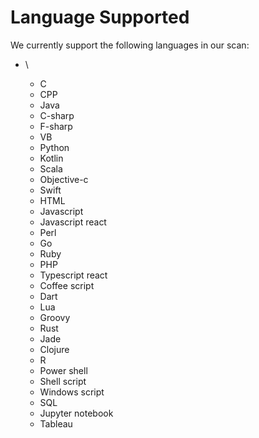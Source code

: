 # Language Supported

We currently support the following languages in our scan:

* \

  * C
  * CPP
  * Java
  * C-sharp
  * F-sharp
  * VB
  * Python
  * Kotlin
  * Scala
  * Objective-c
  * Swift
  * HTML
  * Javascript
  * Javascript react
  * Perl
  * Go
  * Ruby
  * PHP
  * Typescript react
  * Coffee script
  * Dart
  * Lua
  * Groovy
  * Rust
  * Jade
  * Clojure
  * R
  * Power shell
  * Shell script
  * Windows script
  * SQL
  * Jupyter notebook
  * Tableau
